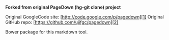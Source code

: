 
**Forked from original PageDown (hg-git clone) project**

Original GoogleCode site: [http://code.google.com/p/pagedown][1]
Original GitHub repo: [https://github.com/ujifgc/pagedown][2]

Bower package for this markdown tool.

[1]: http://code.google.com/p/pagedown
[2]: https://github.com/ujifgc/pagedown 
